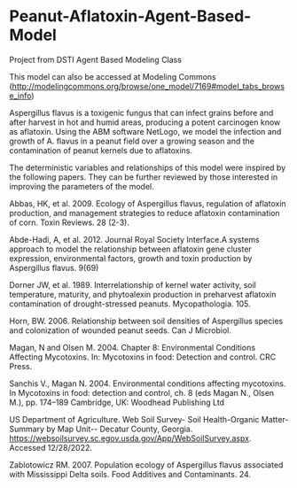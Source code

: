 # Peanut-Aflatoxin-Agent-Based-Model
Project from DSTI Agent Based Modeling Class

This model can also be accessed at Modeling Commons (http://modelingcommons.org/browse/one_model/7169#model_tabs_browse_info)


Aspergillus flavus is a toxigenic fungus that can infect grains before and after harvest in hot and humid areas, producing a potent carcinogen know as aflatoxin. Using the ABM software NetLogo, we model the infection and growth of A. flavus in a peanut field over a growing season and the contamination of peanut kernels due to aflatoxins.

The deterministic variables and relationships of this model were inspired by the following papers. They can be further reviewed by those interested in improving the parameters of the model. 

Abbas, HK, et al. 2009. Ecology of Aspergillus flavus, regulation of aflatoxin production, and management strategies to reduce aflatoxin contamination of corn. Toxin Reviews. 28 (2-3). 

Abde-Hadi, A, et al. 2012. Journal Royal Society Interface.A systems approach to model the relationship between aflatoxin gene cluster expression, environmental factors, growth and toxin production by Aspergillus flavus. 9(69)

Dorner JW, et al. 1989. Interrelationship of kernel water activity, soil temperature, maturity, and phytoalexin production in preharvest aflatoxin contamination of drought-stressed peanuts. Mycopathologia. 105. 

Horn, BW. 2006. Relationship between soil densities of Aspergillus species and colonization of wounded peanut seeds. Can J Microbiol.

Magan, N and Olsen M. 2004. Chapter 8: Environmental Conditions Affecting Mycotoxins. In: Mycotoxins in food: Detection and control. CRC Press.

Sanchis V., Magan N. 2004. Environmental conditions affecting mycotoxins. In Mycotoxins in food: detection and control, ch. 8 (eds Magan N., Olsen M.), pp. 174–189 Cambridge, UK: Woodhead Publishing Ltd

US Department of Agriculture. Web Soil Survey- Soil Health-Organic Matter- Summary by Map Unit-- Decatur County, Georgia. https://websoilsurvey.sc.egov.usda.gov/App/WebSoilSurvey.aspx. Accessed 12/28/2022. 

Zablotowicz RM. 2007. Population ecology of Aspergillus flavus associated with Mississippi Delta soils. Food Additives and Contaminants. 24. 
